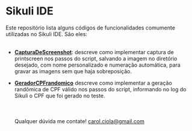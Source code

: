# Sikuli IDE

Este repositório  lista  alguns códigos de funcionalidades comumente utilizadas no Sikuli IDE. São eles:
<br></br>
- <a href="https://github.com/CarolCiola/SikuliIDE/blob/master/CapturaDeScreenshot.md"><b>CapturaDeScreenshot</b></a>: descreve como implementar captura de printscreen nos passos do script, salvando a imagem no diretório desejado, com nome personalizado e numeração automática, para gravar as imagens sem que haja sobreposição.

- <a href="https://github.com/CarolCiola/SikuliIDE/blob/master/GeradorCPFrandomico"><b>GeradorCPFrandomico</b></a> descreve como implementar a geração randômica de CPF válido nos passos do script, informando no log do Sikuli o CPF que foi gerado no teste.
<br></br><br></br>
Qualquer dúvida me contate! carol.ciola@gmail.com

